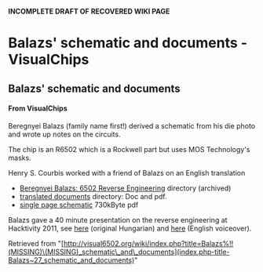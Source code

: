 **INCOMPLETE DRAFT OF RECOVERED WIKI PAGE**

# Balazs' schematic and documents - VisualChips

## Balazs' schematic and documents

#### From VisualChips

Beregnyei Balazs (family name first!) derived a schematic from his die photo and wrote up notes on the circuits.

The chip is an R6502 which is a Rockwell part but uses MOS Technology's masks.

Henry S. Courbis worked with a friend of Balazs on an English translation

- [Beregnyei Balazs: 6502 Reverse Engineering](http://web.archive.org/web/20110804220220/http://impulzus.sch.bme.hu/6502/letolt.php3) directory (archived)
- [translated documents](http://www.downloads.reactivemicro.com/Public/Electronics/Reverse%!E(MISSING)ngineering/) directory: Doc and pdf.
- [single page schematic](http://www.downloads.reactivemicro.com/Public/Electronics/CPU/6502%!S(MISSING)chematic.pdf) 730kByte pdf

Balazs gave a 40 minute presentation on the reverse engineering at Hacktivity 2011, see [here](https://vimeo.com/33077354) (original Hungarian) and [here](https://vimeo.com/34650139) (English voiceover).

Retrieved from "[http://visual6502.org/wiki/index.php?title=Balazs%!!(MISSING)\(MISSING)_schematic\_and\_documents](index.php-title-Balazs~27_schematic_and_documents)"


